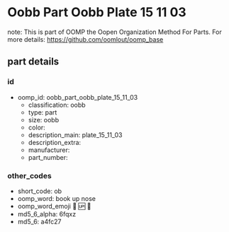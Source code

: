 # Oobb Part Oobb Plate 15 11 03  

note: This is part of OOMP the Oopen Organization Method For Parts. For more details: https://github.com/oomlout/oomp_base

##  part details





### id
* oomp_id: oobb_part_oobb_plate_15_11_03
  * classification: oobb
  * type: part
  * size: oobb
  * color: 
  * description_main: plate_15_11_03
  * description_extra: 
  * manufacturer: 
  * part_number: 

### other_codes
* short_code: ob
* oomp_word: book up nose
* oomp_word_emoji :book: :up: :nose:
* md5_6_alpha: 6fqxz
* md5_6: a4fc27